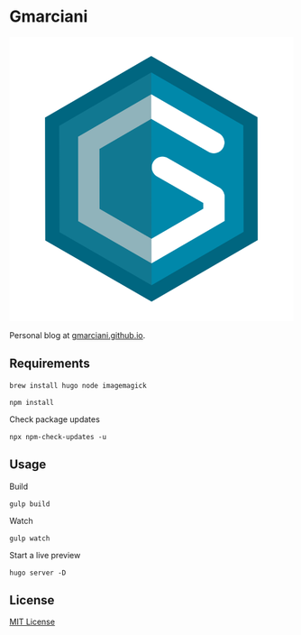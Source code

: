 # Gmarciani

![GMARCIANI Logo](src/images/logo/gm-logo.svg)

Personal blog at [gmarciani.github.io](https://gmarciani.github.io).

## Requirements

```
brew install hugo node imagemagick
```

```
npm install
```

Check package updates

```
npx npm-check-updates -u
```

## Usage

Build

```
gulp build
```

Watch

````
gulp watch
````


Start a live preview

```
hugo server -D
```

## License

[MIT License](https://opensource.org/licenses/MIT)
